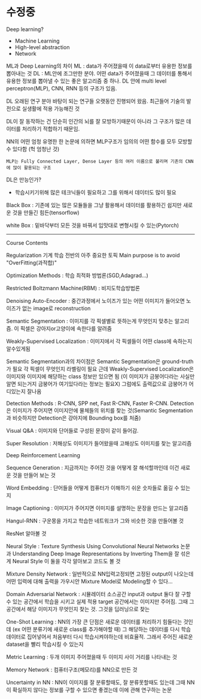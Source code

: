 # 수정중

Deep learning?
- Machine Learning
- High-level abstraction
- Network

ML과 Deep Learning의 차이
ML : data가 주어졌을때 이 data로부터 유용한 정보를 뽑아내는 것
DL : ML안에 조그만한 분야. 어떤 data가 주어졌을때 그 데이터를 통해서	유용한 정보를
뽑아낼 수 있는 좋은 알고리즘 중 하나. DL 안에 multi level perceptron(MLP),
CNN, RNN 등의 구조가 있음.

DL 오래된 연구 분야 바탕이 되는 연구들 오랫동안 진행되어 왔음.
최근들어 기술의 발전으로 실생활에 적용 가능해진 것

DL이 잘 동작하는 건 단순히 인간의 뇌를 잘 모방하기때문이 아니라
그 구조가 많은 데이터를 처리하기 적합하기 때문임.

NN의 어떤 엄청 유명한 한 논문에 의하면 MLP구조가 임의의 어떤 함수를 모두 모방할 수 있다함
(헉 엄청난 것)

```
MLP는 Fully Connected Layer, Dense Layer 등의 여러 이름으로 불리며 기존의 CNN에 많이 활용되는 구조
```

DL은 만능인가?
- 학습시키기위해 많은 테크닉들이 필요하고 그를 위해서 데이터도 많이 필요

Black Box : 기존에 있는 많은 모듈들을 그냥 활용해서 데이터를 활용하긴 쉽지만
새로운 것을 만들긴 힘든(tensorflow)

white Box : 밑바닥부터 모든 것을 바꿔서 입맛대로 변형시킬 수 있는(Pytorch)

---

Course Contents

Regularization 기계 학습 전반의 아주 중요한 토픽
Main purpose is to avoid "OverFitting(과적합)"

Optimization Methods : 학습 최적화 방법론(SGD,Adagrad...)

Restricted Boltzmann Machine(RBM) : 비지도학습방법론

Denoising Auto-Encoder : 중간과정에서 노이즈가 있는 어떤 이미지가 들어오면
노이즈가 없는 image로 reconstruction

Semantic Segmentation : 이미지를 각 픽셀별로 뜻하는게 무엇인지 맞추는 알고리즘. 이 픽셀은 강아지or고양이에 속한다를 알려줌 

Weakly-Supervised Localization : 이미지에서 각 픽셀들이 어떤 class에 속하는지 알수있게됨

Semantic Segmentation과의 차이점은 Semantic Segmentation은 ground-truth가 필요 각 픽셀이 무엇인지 라벨링이 필요
근데 Weakly-Supervised Localization은 이미지와 이미지에 해당하는 class 정보만 있으면 됨
(이 이미지가 금붕어다라는 사실만 알면 되는거지 금붕어가 여기있다라는 정보는 필요X)
그럼에도 출력값으로 금붕어가 어디있는지 잘나옴

Detection Methods : R-CNN, SPP net, Fast R-CNN, Faster R-CNN.
Detection은 이미지가 주어지면 이미지안에 물체들의 위치를 찾는 것(Semantic Segmentation과 비슷하지만 Detection은 강아지에 Bounding box를 처줌)

Visual Q&A : 이미지와 단어들로 구성된 문장이 같이 들어감.

Super Resolution : 저해상도 이미지가 들어왔을때 고해상도 이미지를 찾는 알고리즘

Deep Reinforcement Learning 

Sequence Generation : 지금까지는 주어진 것을 어떻게 잘 해석할까인데 이건 새로운 것을 만들어 보는 것

Word Embedding : 단어들을 어떻게 컴퓨터가 이해하기 쉬운 숫자들로 옮길 수 있는지 

Image Captioning : 이미지가 주어지면 이미지를 설명하는 문장을 만드는 알고리즘

Hangul-RNN : 구운몽을 가지고 학습한 네트워크가 그와 비슷한 것을 만들어볼 것

ResNet 알아볼 것

Neural Style : Texture Synthesis Using Convolutional Neural Networks 논문과 
Understanding Deep Image Representations by Inverting Them을 잘 섞은게 Neural Style
이 둘을 각각 알아보고 코드도 볼 것

Mixture Density Network : 일반적으로 NN입력고정되면 고정된 output이 나오는데
어떤 입력에 대해 출력을 가우시안 Mixture Model로 Modeling할 수 있다...

Domain Adversarial Network : 시뮬레이터 소스공간 input과 output 둘다 잘 구할 수 있는 공간에서 학습을 시키고
실제 적용 target 공간에서는 이미지만 주어짐. 그때 그 공간에서 해당 이미지가 무엇인지 찾는 것. 그것을 딥러닝으로 찾는

One-Shot Learning : NN의 가장 큰 단점은 새로운 데이터를 처리하기 힘들다는 것인데
(ex 어떤 분류기에 새로운 class를 추가해야할 때) 그 해당하는 데이터를 다시 학습데이터로 집어넣어서
처음부터 다시 학습시켜야하는데 비효율적. 그래서 주어진 새로운 dataset을 빨리 학습시킬 수 있는지

Metric Learning : 두개 이미지 주어졌을때 두 이미지 사이 거리를 나타내는 것

Memory Network : 컴퓨터구조(메모리)를 NN으로 만든 것

Uncertainty in NN : NN이 이미지를 잘 분류할때도, 잘 분류못할때도 있는데 그때 NN이 확실하지 않다는 정보를 구할 수 있으면 좋겠는데
이에 관해 연구하는 논문


